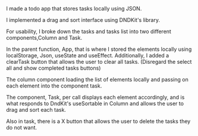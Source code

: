 I made a todo app that stores tasks locally using JSON. 

I implemented a drag and sort interface using DNDKit's library. 

For usability, I broke down the tasks and tasks list into two different components,Column and Task. 

In the parent function, App, that is where I stored the elements locally using localStorage, Json, useState and useEffect. Additionally, I added a clearTask button that allows the user to clear all tasks. (Disregard the select all and show completed tasks buttons)

The column component loading the list of elements locally and passing on each element into the component task. 

The component, Task, per call displays each element accordingly, and is what responds to DndKit's useSortable in Column and allows the user to drag and sort each task. 

Also in task, there is a X button that allows the user to delete the tasks they do not want.
